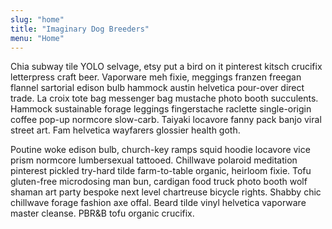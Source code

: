 ```yaml
---
slug: "home"
title: "Imaginary Dog Breeders"
menu: "Home"
---
```


Chia subway tile YOLO selvage, etsy put a bird on it pinterest kitsch crucifix letterpress craft beer. Vaporware meh fixie, meggings franzen freegan flannel sartorial edison bulb hammock austin helvetica pour-over direct trade. La croix tote bag messenger bag mustache photo booth succulents. Hammock sustainable forage leggings fingerstache raclette single-origin coffee pop-up normcore slow-carb. Taiyaki locavore fanny pack banjo viral street art. Fam helvetica wayfarers glossier health goth.

Poutine woke edison bulb, church-key ramps squid hoodie locavore vice prism normcore lumbersexual tattooed. Chillwave polaroid meditation pinterest pickled try-hard tilde farm-to-table organic, heirloom fixie. Tofu gluten-free microdosing man bun, cardigan food truck photo booth wolf shaman art party bespoke next level chartreuse bicycle rights. Shabby chic chillwave forage fashion axe offal. Beard tilde vinyl helvetica vaporware master cleanse. PBR&B tofu organic crucifix.
